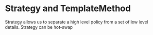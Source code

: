 # Strategy and TemplateMethod

Strategy allows us to separate a high level policy from a set of low level details. 
Strategy can be hot-swap